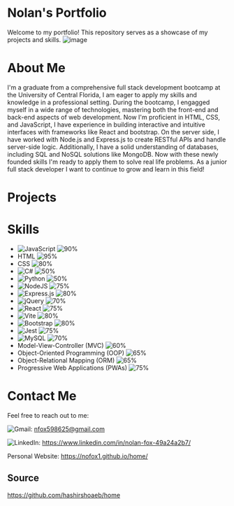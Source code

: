 # Nolan's Portfolio
Welcome to my portfolio! This repository serves as a showcase of my projects and skills.
![image](https://github.com/nofox1/home/assets/136627240/88ed6408-411c-4971-9165-3b57eab14283)

# About Me 
I'm a graduate from a comprehensive full stack development bootcamp at the University of Central Florida, I am eager to apply my skills and knowledge in a professional setting. During the bootcamp, I engagged myself in a wide range of technologies, mastering both the front-end and back-end aspects of web development. Now I'm proficient in HTML, CSS, and JavaScript, I have experience in building interactive and intuitive interfaces with frameworks like React and bootstrap. On the server side, I have worked with Node.js and Express.js to create RESTful APIs and handle server-side logic. Additionally, I have a solid understanding of databases, including SQL and NoSQL solutions like MongoDB. Now with these newly founded skills I'm ready to apply them to solve real life problems. As a junior full stack developer I want to continue to grow and learn in this field! 

# Projects



# Skills 
- ![JavaScript](https://img.shields.io/badge/javascript-%23323330.svg?style=for-the-badge&logo=javascript&logoColor=%23F7DF1E) ![90%](https://progress-bar.dev/90)
- HTML ![95%](https://progress-bar.dev/95)
- CSS ![80%](https://progress-bar.dev/80)
- ![C#](https://img.shields.io/badge/c%23-%23239120.svg?style=for-the-badge&logo=csharp&logoColor=white) ![50%](https://progress-bar.dev/50)
- ![Python](https://img.shields.io/badge/python-3670A0?style=for-the-badge&logo=python&logoColor=ffdd54) ![50%](https://progress-bar.dev/50)
- ![NodeJS](https://img.shields.io/badge/node.js-6DA55F?style=for-the-badge&logo=node.js&logoColor=white) ![75%](https://progress-bar.dev/75)
- ![Express.js](https://img.shields.io/badge/express.js-%23404d59.svg?style=for-the-badge&logo=express&logoColor=%2361DAFB) ![80%](https://progress-bar.dev/80)
- ![jQuery](https://img.shields.io/badge/jquery-%230769AD.svg?style=for-the-badge&logo=jquery&logoColor=white) ![70%](https://progress-bar.dev/70)
- ![React](https://img.shields.io/badge/react-%2320232a.svg?style=for-the-badge&logo=react&logoColor=%2361DAFB) ![75%](https://progress-bar.dev/75)
- ![Vite](https://img.shields.io/badge/vite-%23646CFF.svg?style=for-the-badge&logo=vite&logoColor=white) ![80%](https://progress-bar.dev/80)
- ![Bootstrap](https://img.shields.io/badge/bootstrap-%238511FA.svg?style=for-the-badge&logo=bootstrap&logoColor=white) ![80%](https://progress-bar.dev/80)
- ![Jest](https://img.shields.io/badge/-jest-%23C21325?style=for-the-badge&logo=jest&logoColor=white) ![75%](https://progress-bar.dev/75)
- ![MySQL](https://img.shields.io/badge/mysql-4479A1.svg?style=for-the-badge&logo=mysql&logoColor=white) ![70%](https://progress-bar.dev/70)
- Model-View-Controller (MVC) ![60%](https://progress-bar.dev/60)
- Object-Oriented Programming (OOP) ![65%](https://progress-bar.dev/65)
- Object-Relational Mapping (ORM) ![65%](https://progress-bar.dev/65)
- Progressive Web Applications (PWAs) ![75%](https://progress-bar.dev/75)

# Contact Me 
Feel free to reach out to me: 

![Gmail](https://img.shields.io/badge/Gmail-D14836?style=for-the-badge&logo=gmail&logoColor=white): nfox598625@gmail.com

![LinkedIn](https://img.shields.io/badge/linkedin-%230077B5.svg?style=for-the-badge&logo=linkedin&logoColor=white): https://www.linkedin.com/in/nolan-fox-49a24a2b7/

Personal Website: https://nofox1.github.io/home/

## Source 
https://github.com/hashirshoaeb/home
  
